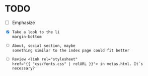 # TODO

- [ ] Emphasize <code>
- [X] Take a look to the li margin-bottom
- [ ] About, social section, maybe something similar to the index page could fit better
- [ ] Review <link rel="stylesheet" href="{{ "css/fonts.css" | relURL }}"> in metas.html. It´s necessary?